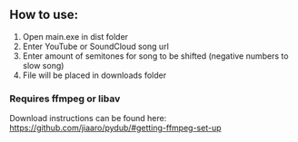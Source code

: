 ## How to use:
1. Open main.exe in dist folder
2. Enter YouTube or SoundCloud song url
3. Enter amount of semitones for song to be shifted (negative numbers to slow song)
4. File will be placed in downloads folder
### **Requires ffmpeg or libav**
Download instructions can be found here: https://github.com/jiaaro/pydub/#getting-ffmpeg-set-up

